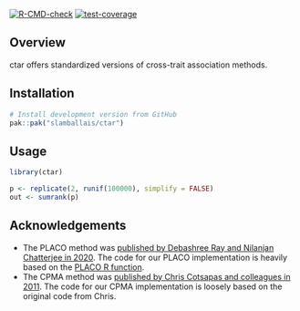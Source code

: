 
<!-- README.md is generated from README.Rmd. Please edit that file -->
<!-- badges: start -->

[![R-CMD-check](https://github.com/slamballais/ctar/actions/workflows/R-CMD-check.yaml/badge.svg)](https://github.com/slamballais/ctar/actions/workflows/R-CMD-check.yaml)
[![test-coverage](https://github.com/tidyverse/ctar/actions/workflows/test-coverage.yaml/badge.svg)](https://github.com/tidyverse/ctar/actions/workflows/test-coverage.yaml)
<!-- badges: end -->

## Overview

ctar offers standardized versions of cross-trait association methods.

## Installation

<div class="pkgdown-devel">

``` r
# Install development version from GitHub
pak::pak("slamballais/ctar")
```

</div>

## Usage

``` r
library(ctar)

p <- replicate(2, runif(100000), simplify = FALSE)
out <- sumrank(p)
```

## Acknowledgements

- The PLACO method was [published by Debashree Ray and Nilanjan
  Chatterjee in 2020](https://doi.org/10.1371/journal.pgen.1009218). The
  code for our PLACO implementation is heavily based on the [PLACO R
  function](https://github.com/RayDebashree/PLACO).
- The CPMA method was [published by Chris Cotsapas and colleagues in
  2011](https://doi.org/10.1371/journal.pgen.1002254). The code for our
  CPMA implementation is loosely based on the original code from Chris.
